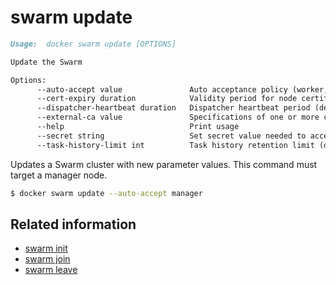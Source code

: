 <!--[metadata]>
+++
title = "swarm update"
description = "The swarm update command description and usage"
keywords = ["swarm, update"]
advisory = "rc"
[menu.main]
parent = "smn_cli"
+++
<![end-metadata]-->

# swarm update

```markdown
Usage:  docker swarm update [OPTIONS]

Update the Swarm

Options:
      --auto-accept value               Auto acceptance policy (worker, manager or none)
      --cert-expiry duration            Validity period for node certificates (default 2160h0m0s)
      --dispatcher-heartbeat duration   Dispatcher heartbeat period (default 5s)
      --external-ca value               Specifications of one or more certificate signing endpoints
      --help                            Print usage
      --secret string                   Set secret value needed to accept nodes into cluster
      --task-history-limit int          Task history retention limit (default 10)
```

Updates a Swarm cluster with new parameter values. This command must target a manager node.


```bash
$ docker swarm update --auto-accept manager
```

## Related information

* [swarm init](swarm_init.md)
* [swarm join](swarm_join.md)
* [swarm leave](swarm_leave.md)
